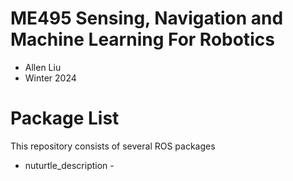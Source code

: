 # ME495 Sensing, Navigation and Machine Learning For Robotics
* Allen Liu
* Winter 2024
# Package List
This repository consists of several ROS packages
- nuturtle_description - 